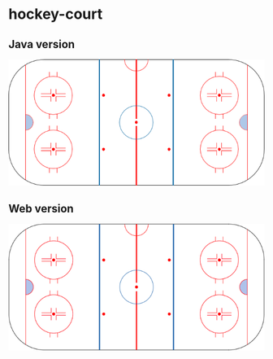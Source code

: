 # hockey-court


## Java version
![java-version](https://github.com/gustavo-tp/hockey-court/blob/master/java.png)

## Web version
![web-version](https://github.com/gustavo-tp/hockey-court/blob/master/web.png)
